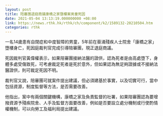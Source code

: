 ```yaml
---
layout: post
title: 陪審團退庭商議康橋之家墮樓案男童死因
date: 2021-05-04 13:13:19.000000000 +08:00
link: https://news.rthk.hk/rthk/ch/component/k2/1589132-20210504.htm
categories: rthk
---
```


一名14歲患有自閉症和中度智障的男童，5年前在葵涌殘疾人士院舍「康橋之家」墮樓身亡，死因庭裁判官完成引導陪審團，現正退庭商議。 

死因裁判官黃偉權表示，如果陪審團接納法醫的證供，認為死者是由高處墮下，身體多處受傷致死，可考慮裁定死者是死於意外，但如果認為無足夠證據或不接納法醫證供，則可裁定死因不明。 

裁判官又說，陪審團可就案件提出建議，但必須建基於事實，以及切實可行，當中包括資源，制度監督等方法，是否需要改善。

他指出，案中有兩個關鍵機構，康橋之家及負責監督的社署，如果陪審團認為要增撥資源予殘疾院舍、人手及監督方面要改善，例如是否要設立處分機制或行使酌情權機制，可以向勞工及福利局提出建議。

